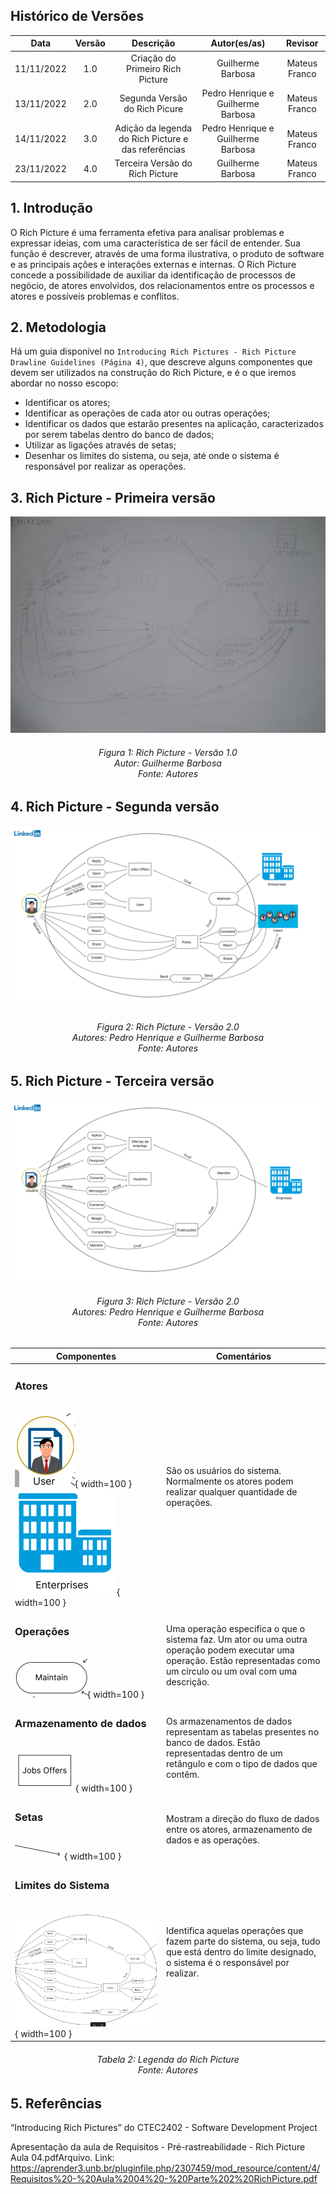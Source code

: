## Histórico de Versões

**Data** | **Versão** | **Descrição** | **Autor(es/as)** | **Revisor** |
:---: | :---: | :---: | :---: | :---: |
 11/11/2022 | 1.0 | Criação do Primeiro Rich Picture | Guilherme Barbosa | Mateus Franco |
 13/11/2022 | 2.0 | Segunda Versão do Rich Picure | Pedro Henrique e Guilherme Barbosa | Mateus Franco |
 14/11/2022 | 3.0 | Adição da legenda do Rich Picture e das referências | Pedro Henrique e Guilherme Barbosa | Mateus Franco |
 23/11/2022 | 4.0 | Terceira Versão do Rich Picture | Guilherme Barbosa | Mateus Franco

## 1. Introdução

O Rich Picture é uma ferramenta efetiva para analisar problemas e expressar ideias, com uma característica de ser fácil de entender. Sua função é descrever, através de uma forma ilustrativa, o produto de software e as principais ações e interações externas e internas. O Rich Picture concede a possibilidade de auxiliar da identificação de processos de negócio, de atores envolvidos, dos relacionamentos entre os processos e atores e possíveis problemas e conflitos.

## 2. Metodologia

Há um guia disponível no `Introducing Rich Pictures - Rich Picture Drawline Guidelines (Página 4)`, que descreve alguns componentes que devem ser utilizados na construção do Rich Picture, e é o que iremos abordar no nosso escopo:

* Identificar os atores;
* Identificar as operações de cada ator ou outras operações;
* Identificar os dados que estarão presentes na aplicação, caracterizados por serem tabelas dentro do banco de dados;
* Utilizar as ligações através de setas;
* Desenhar os limites do sistema, ou seja, até onde o sistema é responsável por realizar as operações.

## 3. Rich Picture - Primeira versão

![RichPictureGuilherme](../assets/richPictures/RichPicture1.jpg)

<h6 align = "center"> Figura 1: Rich Picture - Versão 1.0
<br> Autor: Guilherme Barbosa 
<br> Fonte: Autores </h6>

## 4. Rich Picture - Segunda versão

![RichPicturePedro](../assets/richPictures/RichPicture2.png)

<h6 align = "center"> Figura 2: Rich Picture - Versão 2.0
<br> Autores: Pedro Henrique e Guilherme Barbosa 
<br> Fonte: Autores </h6>

## 5. Rich Picture - Terceira versão

![RichPicture3](../assets/richPictures/RichPicture3.png)
<h6 align = "center"> Figura 3: Rich Picture - Versão 2.0
<br> Autores: Pedro Henrique e Guilherme Barbosa 
<br> Fonte: Autores </h6>

| Componentes | Comentários |
| ----------- | ----------- |
| <h3><b>Atores</h3></b><br>![Ator Usuário](../assets/richPictures/UsuarioAtor.png){ width=100 } ![Ator Empresas](../assets/richPictures/EmpresasAtor.png){ width=100 }| São os usuários do sistema. Normalmente os atores podem realizar qualquer quantidade de operações. |
| <h3><b>Operações</h3></b><br>![Operações](../assets/richPictures/Operacao.png){ width=100 } | Uma operação especifica o que o sistema faz. Um ator ou uma outra operação podem executar uma operação. Estão representadas como um círculo ou um oval com uma descrição. |
| <h3><b>Armazenamento de dados</b></h3><br>![Armazenamento de dados](../assets/richPictures/Dados.png){ width=100 } | Os armazenamentos de dados representam as tabelas presentes no banco de dados. Estão representadas dentro de um retângulo e com o tipo de dados que contêm.
| <h3><b>Setas</h3></b><br>![Setas](../assets/richPictures/Seta.png){ width=100 } | Mostram a direção do fluxo de dados entre os atores, armazenamento de dados e as operações. |
| <h3><b>Limites do Sistema</h3></b><br>![Limites do Sistema](../assets/richPictures/LimitesDoSistema.png){ width=100 } | Identifica aquelas operações que fazem parte do sistema, ou seja, tudo que está dentro do limite designado, o sistema é o responsável por realizar.

<h6 align = "center"> Tabela 2: Legenda do Rich Picture
<br> Fonte: Autores </h6>

## 5. Referências

“Introducing Rich Pictures” do CTEC2402 - Software Development
Project

Apresentação da aula de Requisitos - Pré-rastreabilidade - Rich Picture Aula 04.pdfArquivo. Link: <https://aprender3.unb.br/pluginfile.php/2307459/mod_resource/content/4/Requisitos%20-%20Aula%2004%20-%20Parte%202%20RichPicture.pdf>